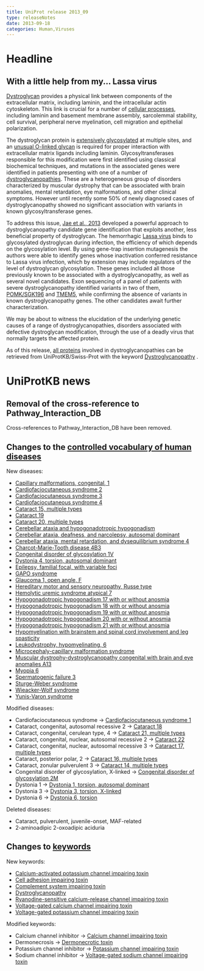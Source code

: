 ```yaml
---
title: UniProt release 2013_09
type: releaseNotes
date: 2013-09-18
categories: Human,Viruses
---
```


# Headline

## With a little help from my... Lassa virus

[Dystroglycan](http://www.uniprot.org/uniprot/Q14118) provides a physical link between components of the extracellular matrix, including laminin, and the intracellular actin cytoskeleton. This link is crucial for a number of [cellular processes](http://www.ncbi.nlm.nih.gov/pubmed/20657839,23217742,12797959), including laminin and basement membrane assembly, sarcolemmal stability, cell survival, peripheral nerve myelination, cell migration and epithelial polarization.

The dystroglycan protein is [extensively glycosylated](http://www.ncbi.nlm.nih.gov/pubmed/22770978) at multiple sites, and an [unusual O-linked glycan](http://www.ncbi.nlm.nih.gov/pubmed/23329833,23115008) is required for proper interaction with extracellular matrix ligands including laminin. Glycosyltransferases responsible for this modification were first identified using classical biochemical techniques, and mutations in the associated genes were identified in patients presenting with one of a number of [dystroglycanopathies](http://www.omim.org/search?index=entry&start=1&limit=10&search=mddg%2A&sort=score+desc%2C+prefix%5Fsort+desc&limit=50&field=title&prefix=%23). These are a heterogeneous group of disorders characterized by muscular dystrophy that can be associated with brain anomalies, mental retardation, eye malformations, and other clinical symptoms. However until recently some 50% of newly diagnosed cases of dystroglycanopathy showed no significant association with variants in known glycosyltransferase genes.

To address this issue, [Jae et al., 2013](http://www.ncbi.nlm.nih.gov/pubmed/23519211) developed a powerful approach to dystroglycanopathy candidate gene identification that exploits another, less beneficial property of dystroglycan. The hemorrhagic [Lassa virus](http://viralzone.expasy.org/all%5Fby%5Fspecies/212.html) binds to glycosylated dystroglycan during infection, the efficiency of which depends on the glycosylation level. By using gene-trap insertion mutagenesis the authors were able to identify genes whose inactivation conferred resistance to Lassa virus infection, which by extension may include regulators of the level of dystroglycan glycosylation. These genes included all those previously known to be associated with a dystroglycanopathy, as well as several novel candidates. Exon sequencing of a panel of patients with severe dystroglycanopathy identified variants in two of them, [POMK/SGK196](http://www.uniprot.org/uniprot/Q9H5K3) and [TMEM5](http://www.uniprot.org/uniprot/Q9Y2B1), while confirming the absence of variants in known dystroglycanopathy genes. The other candidates await further characterization.

We may be about to witness the elucidation of the underlying genetic causes of a range of dystroglycanopathies, disorders associated with defective dystroglycan modification, through the use of a deadly virus that normally targets the affected protein.

As of this release, [all proteins](http://www.uniprot.org/uniprot/?query=keyword:KW-1215) involved in dystroglycanopathies can be retrieved from UniProtKB/Swiss-Prot with the keyword [Dystroglycanopathy](http://www.uniprot.org/keywords/KW-1215) .

# UniProtKB news

## Removal of the cross-reference to Pathway\_Interaction\_DB

Cross-references to Pathway\_Interaction\_DB have been removed.

## Changes to the [controlled vocabulary of human diseases](https://ftp.uniprot.org/pub/databases/uniprot/current_release/knowledgebase/complete/docs/humdisease)

New diseases:

-   [Capillary malformations, congenital, 1](http://www.uniprot.org/diseases/DI-03786)
-   [Cardiofaciocutaneous syndrome 2](http://www.uniprot.org/diseases/DI-03779)
-   [Cardiofaciocutaneous syndrome 3](http://www.uniprot.org/diseases/DI-03780)
-   [Cardiofaciocutaneous syndrome 4](http://www.uniprot.org/diseases/DI-03781)
-   [Cataract 15, multiple types](http://www.uniprot.org/diseases/DI-03782)
-   [Cataract 19](http://www.uniprot.org/diseases/DI-03783)
-   [Cataract 20, multiple types](http://www.uniprot.org/diseases/DI-03776)
-   [Cerebellar ataxia and hypogonadotropic hypogonadism](http://www.uniprot.org/diseases/DI-03788)
-   [Cerebellar ataxia, deafness, and narcolepsy, autosomal dominant](http://www.uniprot.org/diseases/DI-03793)
-   [Cerebellar ataxia, mental retardation, and dysequilibrium syndrome 4](http://www.uniprot.org/diseases/DI-03773)
-   [Charcot-Marie-Tooth disease 4B3](http://www.uniprot.org/diseases/DI-03784)
-   [Congenital disorder of glycosylation 1V](http://www.uniprot.org/diseases/DI-03774)
-   [Dystonia 4, torsion, autosomal dominant](http://www.uniprot.org/diseases/DI-03777)
-   [Epilepsy, familial focal, with variable foci](http://www.uniprot.org/diseases/DI-03794)
-   [GAPO syndrome](http://www.uniprot.org/diseases/DI-03790)
-   [Glaucoma 1, open angle, F](http://www.uniprot.org/diseases/DI-03767)
-   [Hereditary motor and sensory neuropathy, Russe type](http://www.uniprot.org/diseases/DI-03795)
-   [Hemolytic uremic syndrome atypical 7](http://www.uniprot.org/diseases/DI-03798)
-   [Hypogonadotropic hypogonadism 17 with or without anosmia](http://www.uniprot.org/diseases/DI-03768)
-   [Hypogonadotropic hypogonadism 18 with or without anosmia](http://www.uniprot.org/diseases/DI-03769)
-   [Hypogonadotropic hypogonadism 19 with or without anosmia](http://www.uniprot.org/diseases/DI-03770)
-   [Hypogonadotropic hypogonadism 20 with or without anosmia](http://www.uniprot.org/diseases/DI-03771)
-   [Hypogonadotropic hypogonadism 21 with or without anosmia](http://www.uniprot.org/diseases/DI-03772)
-   [Hypomyelination with brainstem and spinal cord involvement and leg spasticity](http://www.uniprot.org/diseases/DI-03775)
-   [Leukodystrophy, hypomyelinating, 6](http://www.uniprot.org/diseases/DI-03778)
-   [Microcephaly-capillary malformation syndrome](http://www.uniprot.org/diseases/DI-03797)
-   [Muscular dystrophy-dystroglycanopathy congenital with brain and eye anomalies A13](http://www.uniprot.org/diseases/DI-03785)
-   [Myopia 6](http://www.uniprot.org/diseases/DI-03792)
-   [Spermatogenic failure 3](http://www.uniprot.org/diseases/DI-03796)
-   [Sturge-Weber syndrome](http://www.uniprot.org/diseases/DI-03787)
-   [Wieacker-Wolf syndrome](http://www.uniprot.org/diseases/DI-03791)
-   [Yunis-Varon syndrome](http://www.uniprot.org/diseases/DI-03789)

Modified diseases:

-   Cardiofaciocutaneous syndrome -&gt; [Cardiofaciocutaneous syndrome 1](http://www.uniprot.org/diseases/DI-01318)
-   Cataract, congenital, autosomal recessive 2 -&gt; [Cataract 18](http://www.uniprot.org/diseases/DI-03191)
-   Cataract, congenital, cerulean type, 4 -&gt; [Cataract 21, multiple types](http://www.uniprot.org/diseases/DI-01394)
-   Cataract, congenital, nuclear, autosomal recessive 2 -&gt; [Cataract 22](http://www.uniprot.org/diseases/DI-01233)
-   Cataract, congenital, nuclear, autosomal recessive 3 -&gt; [Cataract 17, multiple types](http://www.uniprot.org/diseases/DI-01234)
-   Cataract, posterior polar, 2 -&gt; [Cataract 16, multiple types](http://www.uniprot.org/diseases/DI-02998)
-   Cataract, zonular pulverulent 3 -&gt; [Cataract 14, multiple types](http://www.uniprot.org/diseases/DI-02471)
-   Congenital disorder of glycosylation, X-linked -&gt; [Congenital disorder of glycosylation 2M](http://www.uniprot.org/diseases/DI-03722)
-   Dystonia 1 -&gt; [Dystonia 1, torsion, autosomal dominant](http://www.uniprot.org/diseases/DI-00413)
-   Dystonia 3 -&gt; [Dystonia 3, torsion, X-linked](http://www.uniprot.org/diseases/DI-00414)
-   Dystonia 6 -&gt; [Dystonia 6, torsion](http://www.uniprot.org/diseases/DI-00416)

Deleted diseases:

-   Cataract, pulverulent, juvenile-onset, MAF-related
-   2-aminoadipic 2-oxoadipic aciduria

## Changes to [keywords](https://ftp.uniprot.org/pub/databases/uniprot/current_release/knowledgebase/complete/docs/keywlist)

New keywords:

-   [Calcium-activated potassium channel impairing toxin](http://www.uniprot.org/keywords/KW-1221)
-   [Cell adhesion impairing toxin](http://www.uniprot.org/keywords/KW-1217)
-   [Complement system impairing toxin](http://www.uniprot.org/keywords/KW-1216)
-   [Dystroglycanopathy](http://www.uniprot.org/keywords/KW-1215)
-   [Ryanodine-sensitive calcium-release channel impairing toxin](http://www.uniprot.org/keywords/KW-1219)
-   [Voltage-gated calcium channel impairing toxin](http://www.uniprot.org/keywords/KW-1218)
-   [Voltage-gated potassium channel impairing toxin](http://www.uniprot.org/keywords/KW-1220)

Modified keywords:

-   Calcium channel inhibitor -&gt; [Calcium channel impairing toxin](http://www.uniprot.org/keywords/KW-0108)
-   Dermonecrosis -&gt; [Dermonecrotic toxin](http://www.uniprot.org/keywords/KW-1061)
-   Potassium channel inhibitor -&gt; [Potassium channel impairing toxin](http://www.uniprot.org/keywords/KW-0632)
-   Sodium channel inhibitor -&gt; [Voltage-gated sodium channel impairing toxin](http://www.uniprot.org/keywords/KW-0738)
